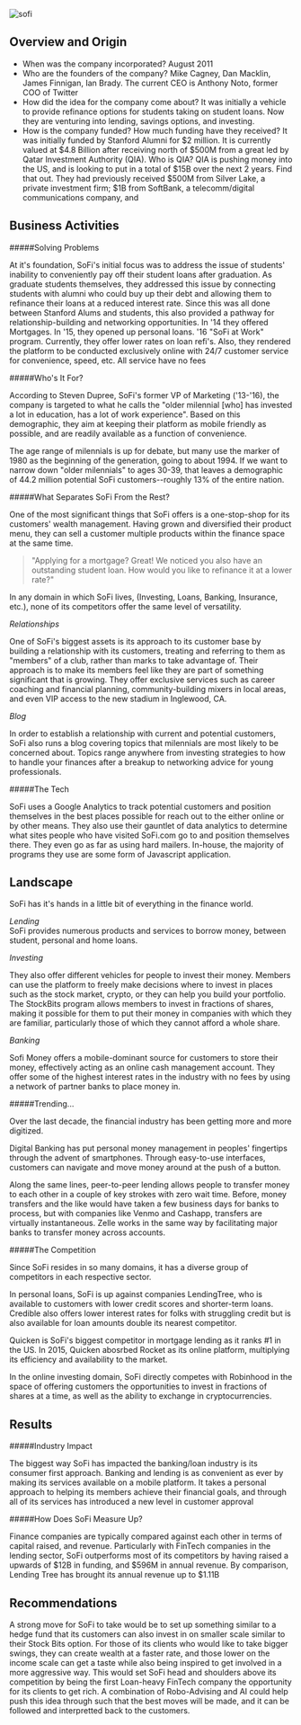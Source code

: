 ![sofi](https://internationalfintech.com/wp-content/uploads/2016/11/SoFi.png)
## Overview and Origin
* When was the company incorporated? August 2011
* Who are the founders of the company? Mike Cagney, Dan Macklin, James Finnigan, Ian Brady. The current CEO is Anthony Noto, former COO of Twitter
* How did the idea for the company come about? It was initially a vehicle to provide refinance options for students taking on student loans. Now they are venturing into lending, savings options, and investing.
* How is the company funded? How much funding have they received? It was initially funded by Stanford Alumni for $2 million. It is currently valued at $4.8 Billion after receiving north of $500M from a great led by Qatar Investment Authority (QIA). Who is QIA? QIA is pushing money into the US, and is looking to put in a total of $15B over the next 2 years. Find that out. They had previously received $500M from Silver Lake, a private investment firm; $1B from SoftBank, a telecomm/digital communications company, and

## Business Activities
#####Solving Problems

At it's foundation, SoFi's initial focus was to address the issue of students' inability to conveniently pay off their student loans after graduation. As graduate students themselves, they addressed this issue by connecting students with alumni who could buy up their debt and allowing them to refinance their loans at a reduced interest rate. Since this was all done between Stanford Alums and students, this also provided a pathway for relationship-building and networking opportunities. In '14 they offered Mortgages. In '15, they opened up personal loans. '16 "SoFi at Work" program. Currently, they offer lower rates on loan refi's. Also, they rendered the platform to be conducted exclusively online with 24/7 customer service for convenience, speed, etc. All service have no fees

#####Who's It For?

According to Steven Dupree, SoFi's former VP of Marketing ('13-'16), the company is targeted to what he calls the "older milennial [who] has invested a lot in education, has a lot of work experience". Based on this demographic, they aim at keeping their platform as mobile friendly as possible, and are readily available as a function of convenience.

The age range of milennials is up for debate, but many use the marker of 1980 as the beginning of the generation, going to about 1994. If we want to narrow down "older milennials" to ages 30-39, that leaves a demographic of 44.2 million potential SoFi customers--roughly 13% of the entire nation.


#####What Separates SoFi From the Rest?

One of the most significant things that SoFi offers is a one-stop-shop for its customers' wealth management. Having grown and diversified their product menu, they can sell a customer multiple products within the finance space at the same time. 

>"Applying for a mortgage? Great! We noticed you also have an outstanding student loan. How would you like to refinance it at a lower rate?"

In any domain in which SoFi lives, (Investing, Loans, Banking, Insurance, etc.), none of its competitors offer the same level of versatility.

*Relationships*

One of SoFi's biggest assets is its approach to its customer base by building a relationship with its customers, treating and referring to them as "members" of a club, rather than marks to take advantage of. Their approach is to make its members feel like they are part of something significant that is growing. They offer exclusive services such as career coaching and financial planning, community-building mixers in local areas, and  even VIP access to the new stadium in Inglewood, CA.

*Blog*

In order to establish a relationship with current and potential customers, SoFi also runs a blog covering topics that milennials are most likely to be concerned about. Topics range anywhere from investing strategies to how to handle your finances after a breakup to networking advice for young professionals.



#####The Tech

SoFi uses a Google Analytics to track potential customers and position themselves in the best places possible for reach out to the either online or by other means. They also use their gauntlet of data analytics to determine what sites people who have visited SoFi.com go to and position themselves there. They even go as far as using hard mailers. In-house, the majority of programs they use are some form of Javascript application.

## Landscape
SoFi has it's hands in a little bit of everything in the finance world.

*Lending*  
SoFi provides numerous products and services to borrow money, between student, personal and home loans.

*Investing*

They also offer different vehicles for people to invest their money. Members can use the platform to freely make decisions where to invest in places such as the stock market, crypto, or they can help you build your portfolio.
The StockBits program allows members to invest in fractions of shares, making it possible for them to put their money in companies with which they are familiar, particularly those of which they cannot afford a whole share.

*Banking*

Sofi Money offers a mobile-dominant source for customers to store their money, effectively acting as an online cash management account. They offer some of the highest interest rates in the industry with no fees by using a network of partner banks to place money in.



#####Trending...

Over the last decade, the financial industry has been getting more and more digitized.

Digital Banking has put personal money management in peoples' fingertips through the advent of smartphones. Through easy-to-use interfaces, customers can navigate and move money around at the push of a button.

Along the same lines, peer-to-peer lending allows people to transfer money to each other in a couple of key strokes with zero wait time. Before, money transfers and the like would have taken a few business days for banks to process, but with companies like Venmo and Cashapp, transfers are virtually instantaneous. Zelle works in the same way by facilitating major banks to transfer money across accounts.

#####The Competition

Since SoFi resides in so many domains, it has a diverse group of competitors in each respective sector.

In personal loans, SoFi is up against companies LendingTree, who is available to customers with lower credit scores and shorter-term loans. Credible also offers lower interest rates for folks with struggling credit but is also available for loan amounts double its nearest competitor.

Quicken is SoFi's biggest competitor in mortgage lending as it ranks #1 in the US. In 2015, Quicken abosrbed Rocket as its online platform, multiplying its efficiency and availability to the market.

In the online investing domain, SoFi directly competes with Robinhood in the space of offering customers the opportunities to invest in fractions of shares at a time, as well as the ability to exchange in cryptocurrencies.

## Results
#####Industry Impact

The biggest way SoFi has impacted the banking/loan industry is its consumer first approach. Banking and lending is as convenient as ever by making its services available on a mobile platform. It takes a personal approach to helping its members achieve their financial goals, and through all of its services has introduced a new level in customer approval


#####How Does SoFi Measure Up?

Finance companies are typically compared against each other in terms of capital raised, and revenue. Particularly with FinTech companies in the lending sector, SoFi outperforms most of its competitors by having raised a upwards of $12B in funding, and $596M in annual revenue. By comparison, Lending Tree has brought its annual revenue up to $1.11B

## Recommendations


A strong move for SoFi to take would be to set up something similar to a hedge fund that its customers can also invest in on smaller scale similar to their Stock Bits option. For those of its clients who would like to take bigger swings, they can create wealth at a faster rate, and those lower on the income scale can get a taste while also being inspired to get involved in a more aggressive way. This would set SoFi head and shoulders above its competition by being the first Loan-heavy FinTech company the opportunity for its clients to get rich. A combination of Robo-Advising and AI could help push this idea through such that the best moves will be made, and it can be followed and interpretted back to the customers. 
